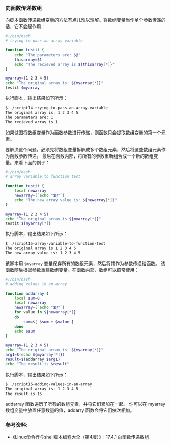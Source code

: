 ### 向函数传递数组

向脚本函数传递数组变量的方法有点儿难以理解。将数组变量当作单个参数传递的话，它不会起作用：

```bash
#!/bin/bash
# trying to pass an array variable

function testit {
	echo "The parameters are: $@"
	thisarray=$1
	echo "The recieved array is ${thisarray[*]}"
}

myarray=(1 2 3 4 5)
echo "The original array is: ${myarray[*]}"
testit $myarray
```

执行脚本，输出结果如下所示：

```bash
$ ./script14-trying-to-pass-an-array-variable
The original array is: 1 2 3 4 5
The parameters are: 1
The recieved array is 1
```

如果试图将数组变量作为函数参数进行传递，则函数只会提取数组变量的第一个元素。

要解决这个问题，必须先将数组变量拆解成多个数组元素，然后将这些数组元素作为函数参数传递。
最后在函数内部，将所有的参数重新组合成一个新的数组变量。来看下面的例子：

```bash
#!/bin/bash
# array variable to function test

function testit {
	local newarray
	newarray=(`echo "$@"`)
	echo "The new array value is: ${newarray[*]}"
}

myarray=(1 2 3 4 5)
echo "The original array is ${myarray[*]}"
testit ${myarray[*]}
```

执行脚本，输出结果如下所示：

```bash
$ ./script15-array-variable-to-function-test
The original array is 1 2 3 4 5
The new array value is: 1 2 3 4 5
```

该脚本用 `$myarray` 变量保存所有的数组元素，然后将其作为参数传递给函数。
该函数随后根据参数重建数组变量。在函数内部，数组可以照常使用：

```bash
#!/bin/bash
# adding values in an array

function addarray {
	local sum=0
	local newarray
    newarray=(`echo "$@"`)
	for value in ${newarray[*]}
	do
		sum=$[ $sum + $value ]
	done
	echo $sum
}

myarray=(1 2 3 4 5)
echo "The original array is: ${myarray[*]}"
arg1=$(echo ${myarray[*]})
result=$(addarray $arg1)
echo "The result is $result"
```

执行脚本，输出结果如下所示：

```bash
$ ./script16-adding-values-in-an-array
The original array is: 1 2 3 4 5
The result is 15
```

addarray 函数遍历了所有的数组元素，并将它们累加在一起。
你可以在 myarray 数组变量中放置任意数量的值，addarry 函数会将它们依次相加。


### 参考资料:
- 《Linux命令行与shell脚本编程大全（第4版）》: 17.4.1 向函数传递数组

